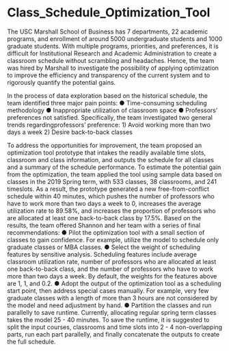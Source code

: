 # Class_Schedule_Optimization_Tool
 
The USC Marshall School of Business has 7 departments, 22 academic programs, and enrollment of around 5000 undergraduate students and 1000 graduate students. With multiple programs, priorities, and preferences, it is difficult for Institutional Research and Academic Administration to create a classroom schedule without scrambling and headaches. Hence, the team was hired by Marshall to investigate the possibility of applying optimization to improve the efficiency and transparency of the current system and to rigorously quantify the potential gains.

In the process of data exploration based on the historical schedule, the team identified three major pain points:
 ● Time-consuming scheduling methodology
 ● Inappropriate utilization of classroom space
 ● Professors’ preferences not satisfied. 
Specifically, the team investigated two general trends regardingprofessors’ preference: 1) Avoid working more than two days a week 2) Desire back-to-back classes

To address the opportunities for improvement, the team proposed an optimization tool prototype that intakes the readily available time slots, classroom and class information, and outputs the schedule for all classes and a summary of the schedule performance. To estimate the potential gain from the optimization, the team applied the tool using sample data based on classes in the 2019 Spring term, with 533 classes, 38 classrooms, and 241 timeslots. As a result, the prototype generated a new free-from-conflict schedule within 40 minutes, which pushes the number of professors who have to work more than two days a week to 0, increases the average utilization rate to 89.58%, and increases the proportion of professors who are allocated at least one back-to-back class by 17.5%.
Based on the results, the team offered Shannon and her team with a series of final recommendations:
● Pilot the optimization tool with a small section of classes to gain confidence. For example, utilize the
model to schedule only graduate classes or MBA classes.
● Select the weight of scheduling features by sensitive analysis. Scheduling features include average
classroom utilization rate, number of professors who are allocated at least one back-to-back class, and the number of professors who have to work more than two days a week. By default, the weights for the features above are 1, 1, and 0.2.
● Adopt the output of the optimization tool as a scheduling start point, then address special cases manually. For example, very few graduate classes with a length of more than 3 hours are not considered by the model and need adjustment by hand.
● Partition the classes and run parallelly to save runtime. Currently, allocating regular spring term classes takes the model 25 - 40 minutes. To save the runtime, it is suggested to split the input courses, classrooms and time slots into 2 - 4 non-overlapping parts, run each part parallelly, and finally concatenate the outputs to create the full schedule.
